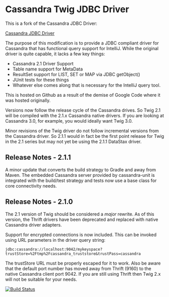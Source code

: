 # Cassandra Twig JDBC Driver
This is a fork of the Cassandra JDBC Driver:

[Cassandra JDBC Driver](https://code.google.com/a/apache-extras.org/p/cassandra-jdbc)

The purpose of this modification is to provide a JDBC compliant driver for
Cassandra that has functional query support for IntelliJ. While the original driver
is quite capable, it lacks a few key things:

- Cassandra 2.1 Driver Support
- Table name support for MetaData
- ResultSet support for LIST, SET or MAP via JDBC getObject()
- JUnit tests for these things
- Whatever else comes along that is necessary for the IntelliJ query tool.

This is hosted on Github as a result of the demise of Google Code where it was hosted
originally.

Versions now follow the release cycle of the Cassandra drives. So Twig 2.1 will be 
compiled with the 2.1.x Cassandra native drivers. If you are looking at Cassandra 3.0, for example,
you would ideally want Twig 3.0. 

Minor revisions of the Twig driver do not follow incremental versions from the Cassandra driver.
So 2.1.1 would in fact be the first point release for Twig in the 2.1 series but may not yet be using
the 2.1.1 DataStax driver.

Release Notes - 2.1.1
---------------------
A minor update that converts the build strategy to Gradle and away from Maven. The embedded Cassandra server
provided by cassandra-unit is integrated with the build/test strategy and tests now use a base class 
for core connectivity needs.

Release Notes - 2.1.0
---------------------
The 2.1 version of Twig should be considered a _major_ rewrite. As of this version,
the Thrift drivers have been deprecated and replaced with native Cassandra
driver adapters.

Support for encrypted connections is now included. This can be invoked using URL parameters 
in the driver query string:

    jdbc:cassandra://localhost:9042/mykeyspace?trustStore=%2Ftmp%2Fcassandra_truststore&trustPass=cassandra
    
The trustStore URL must be properly escaped for it to work. Also be aware that the default 
port number has moved away from Thrift (9160) to the native Cassandra client port 9042. If
you are still using Thrift then Twig 2.x will not be suitable for your needs.

[![Build Status](https://travis-ci.org/esarjeant/twig.svg?branch=develop)](https://travis-ci.org/esarjeant/twig)
